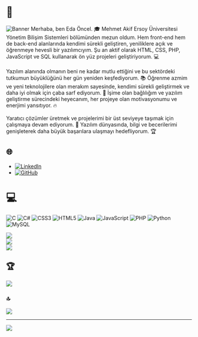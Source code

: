 # 💫
![Banner](https://www.canva.com/design/DAGXSw210Uk/r4t38c_uxExkt1QZrZWcSQ/edit?utm_content=DAGXSw210Uk&utm_campaign=designshare&utm_medium=link2&utm_source=sharebutton)
Merhaba, ben Eda Öncel. 🎓 Mehmet Akif Ersoy Üniversitesi Yönetim Bilişim Sistemleri bölümünden mezun oldum. Hem front-end hem de back-end alanlarında kendimi sürekli geliştiren, yeniliklere açık ve öğrenmeye hevesli bir yazılımcıyım. Şu an aktif olarak HTML, CSS, PHP, JavaScript ve SQL kullanarak ön yüz projeleri geliştiriyorum. 💻<br><br>Yazılım alanında olmanın beni ne kadar mutlu ettiğini ve bu sektördeki tutkumun büyüklüğünü her gün yeniden keşfediyorum. 📚 Öğrenme azmim ve yeni teknolojilere olan merakım sayesinde, kendimi sürekli geliştirmek ve daha iyi olmak için çaba sarf ediyorum. 🚀 İşime olan bağlılığım ve yazılım geliştirme sürecindeki heyecanım, her projeye olan motivasyonumu ve enerjimi yansıtıyor. 🔥<br><br>Yaratıcı çözümler üretmek ve projelerimi bir üst seviyeye taşımak için çalışmaya devam ediyorum. 🌟 Yazılım dünyasında, bilgi ve becerilerimi genişleterek daha büyük başarılara ulaşmayı hedefliyorum. 🏆


## 🌐
- [![LinkedIn](https://img.shields.io/badge/LinkedIn-%230077B5.svg?logo=linkedin&logoColor=white)](https://www.linkedin.com/in/eda-%C3%B6ncel-778647254/)
- [![GitHub](https://img.shields.io/badge/GitHub-%23121011.svg?logo=github&logoColor=white)](https://github.com/edaoncel)

# 💻
![C](https://img.shields.io/badge/c-%2300599C.svg?style=for-the-badge&logo=c&logoColor=white) 
![C#](https://img.shields.io/badge/c%23-%23239120.svg?style=for-the-badge&logo=csharp&logoColor=white) 
![CSS3](https://img.shields.io/badge/css3-%231572B6.svg?style=for-the-badge&logo=css3&logoColor=white) 
![HTML5](https://img.shields.io/badge/html5-%23E34F26.svg?style=for-the-badge&logo=html5&logoColor=white) 
![Java](https://img.shields.io/badge/java-%23ED8B00.svg?style=for-the-badge&logo=openjdk&logoColor=white) 
![JavaScript](https://img.shields.io/badge/javascript-%23323330.svg?style=for-the-badge&logo=javascript&logoColor=%23F7DF1E) 
![PHP](https://img.shields.io/badge/php-%23777BB4.svg?style=for-the-badge&logo=php&logoColor=white) 
![Python](https://img.shields.io/badge/python-3670A0?style=for-the-badge&logo=python&logoColor=ffdd54) 
![MySQL](https://img.shields.io/badge/mysql-4479A1.svg?style=for-the-badge&logo=mysql&logoColor=white)

![](https://github-readme-stats.vercel.app/api?username=edaoncel&theme=dark&hide_border=true&include_all_commits=false&count_private=false)<br/>
![](https://github-readme-streak-stats.herokuapp.com/?user=edaoncel&theme=dark&hide_border=true)<br/>
![](https://github-readme-stats.vercel.app/api/top-langs/?username=edaoncel&theme=dark&hide_border=true&include_all_commits=false&count_private=false&layout=compact)

## 🏆
![](https://github-profile-trophy.vercel.app/?username=edaoncel&theme=radical&no-frame=true&no-bg=false&margin-w=4)

### 🔝
![](https://github-contributor-stats.vercel.app/api?username=edaoncel&limit=5&theme=dark&combine_all_yearly_contributions=true)

---
[![](https://visitcount.itsvg.in/api?id=edaoncel&icon=5&color=0)](https://visitcount.itsvg.in)

<!-- Proudly created with GPRM ( https://gprm.itsvg.in ) -->
